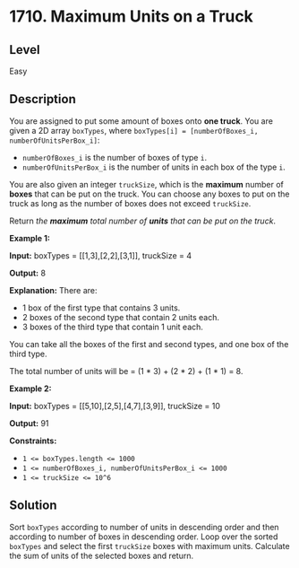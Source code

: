 # 1710. Maximum Units on a Truck
## Level
Easy

## Description
You are assigned to put some amount of boxes onto **one truck**. You are given a 2D array `boxTypes`, where `boxTypes[i] = [numberOfBoxes_i, numberOfUnitsPerBox_i]`:

* `numberOfBoxes_i` is the number of boxes of type `i`.
* `numberOfUnitsPerBox_i` is the number of units in each box of the type `i`.

You are also given an integer `truckSize`, which is the **maximum** number of **boxes** that can be put on the truck. You can choose any boxes to put on the truck as long as the number of boxes does not exceed `truckSize`.

Return *the **maximum** total number of **units** that can be put on the truck*.

**Example 1:**

**Input:** boxTypes = [[1,3],[2,2],[3,1]], truckSize = 4

**Output:** 8

**Explanation:** There are:
- 1 box of the first type that contains 3 units.
- 2 boxes of the second type that contain 2 units each.
- 3 boxes of the third type that contain 1 unit each.

You can take all the boxes of the first and second types, and one box of the third type.

The total number of units will be = (1 * 3) + (2 * 2) + (1 * 1) = 8.

**Example 2:**

**Input:** boxTypes = [[5,10],[2,5],[4,7],[3,9]], truckSize = 10

**Output:** 91

**Constraints:**

* `1 <= boxTypes.length <= 1000`
* `1 <= numberOfBoxes_i, numberOfUnitsPerBox_i <= 1000`
* `1 <= truckSize <= 10^6`

## Solution
Sort `boxTypes` according to number of units in descending order and then according to number of boxes in descending order. Loop over the sorted `boxTypes` and select the first `truckSize` boxes with maximum units. Calculate the sum of units of the selected boxes and return.
